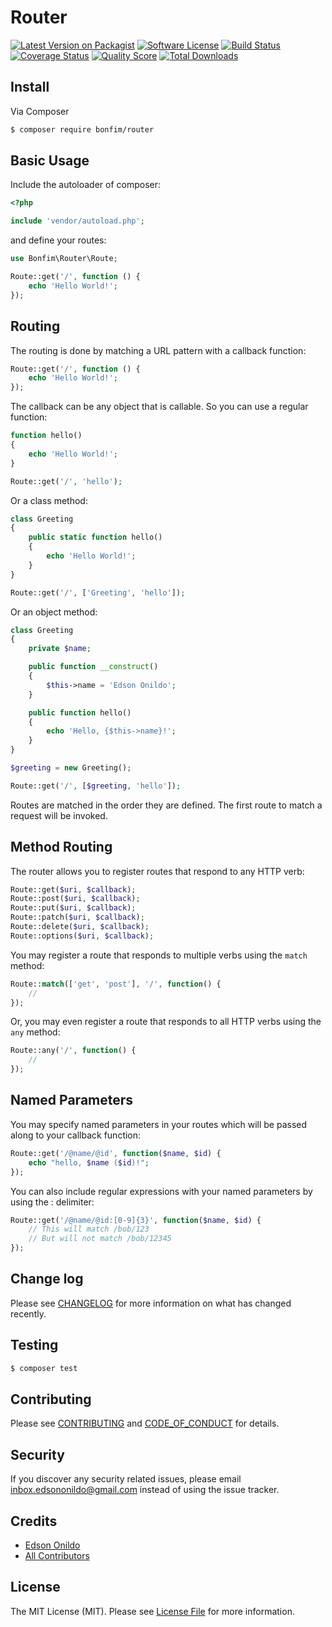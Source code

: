 # Router

[![Latest Version on Packagist][ico-version]][link-packagist]
[![Software License][ico-license]](LICENSE.md)
[![Build Status][ico-travis]][link-travis]
[![Coverage Status][ico-scrutinizer]][link-scrutinizer]
[![Quality Score][ico-code-quality]][link-code-quality]
[![Total Downloads][ico-downloads]][link-downloads]

## Install

Via Composer

``` bash
$ composer require bonfim/router
```

Basic Usage
-----------

Include the autoloader of composer:

```php
<?php

include 'vendor/autoload.php';
```

and define your routes:

```php
use Bonfim\Router\Route;

Route::get('/', function () {
    echo 'Hello World!';
});
```

Routing
-------

The routing is done by matching a URL pattern with a callback function:

```php
Route::get('/', function () {
    echo 'Hello World!';
});
```

The callback can be any object that is callable. So you can use a regular function:

```php
function hello()
{
    echo 'Hello World!';
}

Route::get('/', 'hello');
```

Or a class method:

```php
class Greeting
{
    public static function hello()
    {
        echo 'Hello World!';    
    }
}

Route::get('/', ['Greeting', 'hello']);
```

Or an object method:

```php
class Greeting
{
    private $name;

    public function __construct()
    {
        $this->name = 'Edson Onildo';
    }

    public function hello()
    {
        echo 'Hello, {$this->name}!';    
    }
}

$greeting = new Greeting();

Route::get('/', [$greeting, 'hello']);
```

Routes are matched in the order they are defined. The first route to match a request will be invoked.

Method Routing
--------------

The router allows you to register routes that respond to any HTTP verb:

```php
Route::get($uri, $callback);
Route::post($uri, $callback);
Route::put($uri, $callback);
Route::patch($uri, $callback);
Route::delete($uri, $callback);
Route::options($uri, $callback);
```

You may register a route that responds to multiple verbs using the ```match``` method:

```php
Route::match(['get', 'post'], '/', function() {
    //
});
```

Or, you may even register a route that responds to all HTTP verbs using the ```any``` method:

```php
Route::any('/', function() {
    //
});
```

Named Parameters
----------------

You may specify named parameters in your routes which will be passed along to your callback function:

```php
Route::get('/@name/@id', function($name, $id) {
    echo "hello, $name ($id)!";
});
```

You can also include regular expressions with your named parameters by using the : delimiter:

```php
Route::get('/@name/@id:[0-9]{3}', function($name, $id) {
    // This will match /bob/123
    // But will not match /bob/12345
});
```

## Change log

Please see [CHANGELOG](CHANGELOG.md) for more information on what has changed recently.

## Testing

``` bash
$ composer test
```

## Contributing

Please see [CONTRIBUTING](CONTRIBUTING.md) and [CODE_OF_CONDUCT](CODE_OF_CONDUCT.md) for details.

## Security

If you discover any security related issues, please email inbox.edsononildo@gmail.com instead of using the issue tracker.

## Credits

- [Edson Onildo][link-author]
- [All Contributors][link-contributors]

## License

The MIT License (MIT). Please see [License File](LICENSE.md) for more information.

[ico-version]: https://img.shields.io/packagist/v/bonfim/router.svg?style=flat-square
[ico-license]: https://img.shields.io/badge/license-MIT-brightgreen.svg?style=flat-square
[ico-travis]: https://img.shields.io/travis/BonfimLabs/PHP-HTTP-Router/master.svg?style=flat-square
[ico-scrutinizer]: https://img.shields.io/scrutinizer/coverage/g/BonfimLabs/PHP-HTTP-Router.svg?style=flat-square
[ico-code-quality]: https://img.shields.io/scrutinizer/g/BonfimLabs/PHP-HTTP-Router.svg?style=flat-square
[ico-downloads]: https://img.shields.io/packagist/dt/bonfim/router.svg?style=flat-square

[link-packagist]: https://packagist.org/packages/bonfim/router
[link-travis]: https://travis-ci.org/BonfimLabs/PHP-HTTP-Router
[link-scrutinizer]: https://scrutinizer-ci.com/g/BonfimLabs/PHP-HTTP-Router/code-structure
[link-code-quality]: https://scrutinizer-ci.com/g/BonfimLabs/PHP-HTTP-Router
[link-downloads]: https://packagist.org/packages/bonfim/router
[link-author]: https://github.com/EdsonOnildoJR
[link-contributors]: ../../contributors
